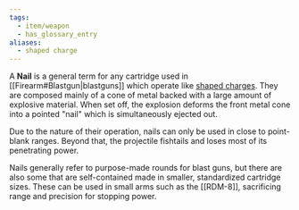 ```yaml
---
tags:
  - item/weapon
  - has_glossary_entry
aliases:
  - shaped charge
---
```

A **Nail** is a general term for any cartridge used in [[Firearm#Blastgun|blastguns]] which operate like [shaped charges](https://en.wikipedia.org/wiki/Shaped_charge). They are composed mainly of a cone of metal backed with a large amount of explosive material. When set off, the explosion deforms the front metal cone into a pointed "nail" which is simultaneously ejected out. 

Due to the nature of their operation, nails can only be used in close to point-blank ranges. Beyond that, the projectile fishtails and loses most of its penetrating power. 

Nails generally refer to purpose-made rounds for blast guns, but there are also some that are self-contained made in smaller, standardized cartridge sizes. These can be used in small arms such as the [[RDM-8]], sacrificing range and precision for stopping power.